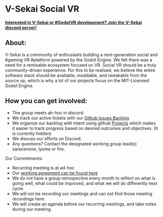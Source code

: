 # V-Sekai Social VR

**[Interested in V-Sekai or #GodotVR development? Join the V-Sekai discord server!](https://discord.gg/7BQDHesck8)**

## About:

V-Sekai is a community of enthusiasts building a next-generation social and #gaming VR #platform powered by the Godot Engine. We felt there was a need for a remixable ecosystem focused on VR. Social VR should be a truly community-driven experience. For this to be realised, we believe the entire software stack should be available, moddable, and tweakable from the source up, which is why a lot of our projects focus on the MIT-Licensed Godot Engine.

## How you can get involved:

- The group meets ah-hoc in discord.
- We track our active tickets with our [Github Issues Backlog](../../issues/)
- We organize our backlog with intent using github [Projects](https://github.com/orgs/V-Sekai/projects/12) which makes it easier to track progress based on desired outcomes and objectives. (It is currently hidden)
- We discuss our efforts on Discord.
- Any questions? Contact the designated working group lead(s) saracenone, lyuma or fire.

Our Commitments: 

- Recurring meeting is at ad-hoc
- Our [working agreement can be found here](https://github.com/V-Sekai/V-Sekai.github.io) 
- We do not have a group retrospective every month to reflect on what is going well, what could be improved, and what we will do differently next cycle. 
- We will not be recording our meetings and can not find those meeting recordings here.
- We will create an agenda before our recurring meetings, and take notes during our meeting. 
